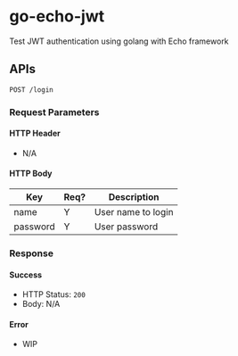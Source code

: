 # go-echo-jwt
Test JWT authentication using golang with Echo framework

## APIs
`POST /login`

### Request Parameters
#### HTTP Header
- N/A

#### HTTP Body
|   Key    | Req? |    Description     |
| -------- | ---- | ------------------ |
| name     | Y    | User name to login |
| password | Y    | User password      |

### Response
#### Success
- HTTP Status: `200`
- Body: N/A

#### Error
- WIP
